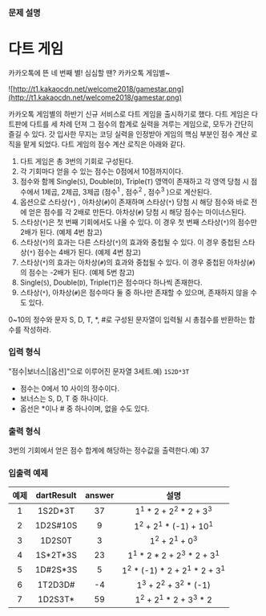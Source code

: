 ### **문제 설명**

# **다트 게임**

카카오톡에 뜬 네 번째 별! 심심할 땐? 카카오톡 게임별~

![http://t1.kakaocdn.net/welcome2018/gamestar.png](http://t1.kakaocdn.net/welcome2018/gamestar.png)

카카오톡 게임별의 하반기 신규 서비스로 다트 게임을 출시하기로 했다. 다트 게임은 다트판에 다트를 세 차례 던져 그 점수의 합계로 실력을 겨루는 게임으로, 모두가 간단히 즐길 수 있다.
갓 입사한 무지는 코딩 실력을 인정받아 게임의 핵심 부분인 점수 계산 로직을 맡게 되었다. 다트 게임의 점수 계산 로직은 아래와 같다.

1. 다트 게임은 총 3번의 기회로 구성된다.
2. 각 기회마다 얻을 수 있는 점수는 0점에서 10점까지이다.
3. 점수와 함께 Single(`S`), Double(`D`), Triple(`T`) 영역이 존재하고 각 영역 당첨 시 점수에서 1제곱, 2제곱, 3제곱 (점수<sup>1</sup> , 점수<sup>2</sup> , 점수<sup>3</sup> )으로 계산된다.
4. 옵션으로 스타상(`*`) , 아차상(`#`)이 존재하며 스타상(`*`) 당첨 시 해당 점수와 바로 전에 얻은 점수를 각 2배로 만든다. 아차상(`#`) 당첨 시 해당 점수는 마이너스된다.
5. 스타상(`*`)은 첫 번째 기회에서도 나올 수 있다. 이 경우 첫 번째 스타상(`*`)의 점수만 2배가 된다. (예제 4번 참고)
6. 스타상(`*`)의 효과는 다른 스타상(`*`)의 효과와 중첩될 수 있다. 이 경우 중첩된 스타상(`*`) 점수는 4배가 된다. (예제 4번 참고)
7. 스타상(`*`)의 효과는 아차상(`#`)의 효과와 중첩될 수 있다. 이 경우 중첩된 아차상(`#`)의 점수는 -2배가 된다. (예제 5번 참고)
8. Single(`S`), Double(`D`), Triple(`T`)은 점수마다 하나씩 존재한다.
9. 스타상(`*`), 아차상(`#`)은 점수마다 둘 중 하나만 존재할 수 있으며, 존재하지 않을 수도 있다.

0~10의 정수와 문자 S, D, T, \*, #로 구성된 문자열이 입력될 시 총점수를 반환하는 함수를 작성하라.

### **입력 형식**

"점수|보너스|[옵션]"으로 이루어진 문자열 3세트.예) `1S2D*3T`

- 점수는 0에서 10 사이의 정수이다.
- 보너스는 S, D, T 중 하나이다.
- 옵선은 \*이나 # 중 하나이며, 없을 수도 있다.

### **출력 형식**

3번의 기회에서 얻은 점수 합계에 해당하는 정수값을 출력한다.예) 37

### **입출력 예제**

| 예제 | dartResult | answer |                              설명                               |
| :--: | :--------: | :----: | :-------------------------------------------------------------: |
|  1   |  1S2D\*3T  |   37   |     1<sup>1</sup> \* 2 + 2<sup>2</sup> \* 2 + 3<sup>3</sup>     |
|  2   |  1D2S#10S  |   9    |     1<sup>2</sup> + 2<sup>1</sup> \* (-1) + 10<sup>1</sup>      |
|  3   |   1D2S0T   |   3    |          1<sup>2</sup> + 2<sup>1</sup> + 0<sup>3</sup>          |
|  4   | 1S\*2T\*3S |   23   |  1<sup>1</sup> \* 2 \* 2 + 2<sup>3</sup> \* 2 + 3<sup>1</sup>   |
|  5   | 1D#2S\*3S  |   5    | 1<sup>2</sup> \* (-1) \* 2 + 2<sup>1</sup> \* 2 + 3<sup>1</sup> |
|  6   |  1T2D3D#   |   -4   |      1<sup>3</sup> + 2<sup>2</sup> + 3<sup>2</sup> \* (-1)      |
|  7   |  1D2S3T\*  |   59   |     1<sup>2</sup> + 2<sup>1</sup> \* 2 + 3<sup>3</sup> \* 2     |
